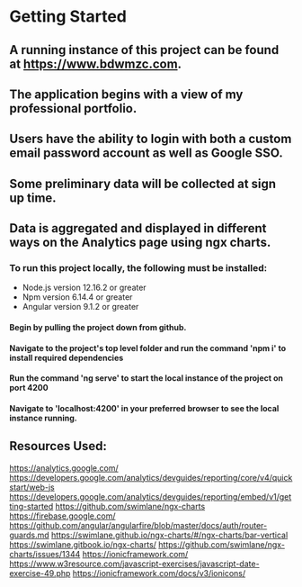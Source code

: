 # Getting Started

## A running instance of this project can be found at https://www.bdwmzc.com.
## The application begins with a view of my professional portfolio.
## Users have the ability to login with both a custom email password account as well as Google SSO.
## Some preliminary data will be collected at sign up time.
## Data is aggregated and displayed in different ways on the Analytics page using ngx charts.

### To run this project locally, the following must be installed:

- Node.js version 12.16.2 or greater
- Npm version 6.14.4 or greater
- Angular version 9.1.2 or greater

#### Begin by pulling the project down from github.
#### Navigate to the project's top level folder and run the command 'npm i' to install required dependencies
#### Run the command 'ng serve' to start the local instance of the project on port 4200
#### Navigate to 'localhost:4200' in your preferred browser to see the local instance running.

## Resources Used:
https://analytics.google.com/
https://developers.google.com/analytics/devguides/reporting/core/v4/quickstart/web-js
https://developers.google.com/analytics/devguides/reporting/embed/v1/getting-started
https://github.com/swimlane/ngx-charts
https://firebase.google.com/
https://github.com/angular/angularfire/blob/master/docs/auth/router-guards.md
https://swimlane.github.io/ngx-charts/#/ngx-charts/bar-vertical
https://swimlane.gitbook.io/ngx-charts/
https://github.com/swimlane/ngx-charts/issues/1344
https://ionicframework.com/
https://www.w3resource.com/javascript-exercises/javascript-date-exercise-49.php
https://ionicframework.com/docs/v3/ionicons/
